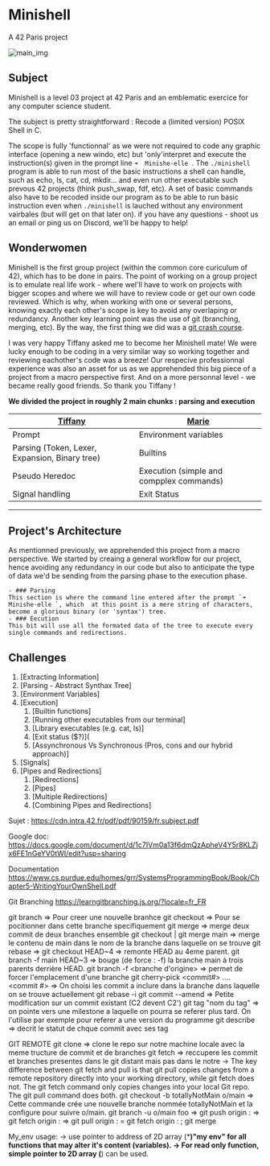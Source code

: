 # Minishell
A 42 Paris project

![main_img](https://github.com/Makasabi/minishell_42/assets/114622980/2dc3bb9a-04a2-4f2c-b738-fb223311c24c)

## Subject
Minishell is a level 03 project at 42 Paris and an emblematic exercice for any computer science student.

The subject is pretty straightforward : Recode a (limited version) POSIX Shell in C.

The scope is fully 'functionnal' as we were not required to code any graphic interface (opening a new windo, etc) but 'only'interpret and execute the instruction(s) given in the prompt line `➜  Minishe·elle `.
The `./minishell` program is able to run most of the basic instructions a shell can handle, such as echo, ls, cat, cd, mkdir... and even run other executable such prevous 42 projects (think push_swap, fdf, etc).
A set of basic commands also have to be recoded inside our program as to be able to run basic instruction even when `./minishell` is lauched without any environment vairbales (but will get on that later on).
if you have any questions - shoot us an email or ping us on Discord, we'll be happy to help!
 
## Wonderwomen

Minishell is the first group project (within the common core curiculum of 42), which has to be done in pairs. The point of working on a group project is to emulate real life work - where wel'll have to work on projects with bigger scopes and where we will have to review code or get our own code reviewed. Which is why, when working with one or several persons, knowing exactly each other's scope is key to avoid any overlaping or redundancy. Another key learning point was the use of git (branching, merging, etc). By the way, the first thing we did was a [git crash course](https://learngitbranching.js.org/?locale=en).

I was very happy Tiffany asked me to become her Minishell mate! We were lucky enough to be coding in a very similar way so working together and reviewing eachother's code was a breeze! Our respecive professionnal experience was also an asset for us as we apprehended this big piece of a project from a macro perspective first. And on a more personnal level - we became really good friends. So thank you Tiffany !

**We divided the project in roughly 2 main chunks : parsing and execution**

|**[Tiffany](https://github.com/ImJustWan)**|**[Marie](https://github.com/Makasabi)**|
|---|---|
|Prompt|Environment variables|
|Parsing (Token, Lexer, Expansion, Binary tree)|Builtins|
|Pseudo Heredoc|Execution (simple and compplex commands)|
|Signal handling|Exit Status|

____

## Project's Architecture

As mentionned previously, we apprehended this project from a macro perspective. 
We started by creaing a general workflow for our project, hence avoiding any redundancy in our code but also to anticipate the type of data we'd be sending from the parsing phase to the execution phase.

	- ### Parsing
	This section is where the command line entered after the prompt `➜  Minishe·elle `, which  at this point is a mere string of characters, become a glorious binary (or 'syntax') tree.
	- ### Eecution
	This bit will use all the formated data of the tree to execute every single commands and redirections.



## Challenges

1. [Extracting Information]
2. [Parsing - Abstract Synthax Tree]
3. [Environment Variables]
5. [Execution]
   1. [Builtin functions]
   2. [Running other executables from our terminal]
   3. [Library executables (e.g. cat, ls)]
   3. [Exit status ($?)](
   4. [Assynchronous Vs Synchronous (Pros, cons and our hybrid approach)]
6. [Signals]
7. [Pipes and Redirections]
   1. [Redirections]
   2. [Pipes]
   3. [Multiple Redirections]
   4. [Combining Pipes and Redirections]


Sujet :
https://cdn.intra.42.fr/pdf/pdf/90159/fr.subject.pdf

Google doc:
https://docs.google.com/document/d/1c7IVm0a13f6dmQzApheV4Y5r8KLZjx6FE1nGeYV0tWI/edit?usp=sharing

Documentation
https://www.cs.purdue.edu/homes/grr/SystemsProgrammingBook/Book/Chapter5-WritingYourOwnShell.pdf

Git Branching
https://learngitbranching.js.org/?locale=fr_FR

git branch <nom de la branche> => Pour creer une nouvelle branhce
git checkout <nom de la branche> => Pour se pocitionner dans cette branche specifiquement
git merge <nom de la branche> => merge deux commit de deux branches ensemble
git checkout <nom de la branche> | git merge main => merge le contenu de main dans le nom de la branche dans laquelle on se trouve
git rebase =>
git checkout HEAD~4 => remonte HEAD au 4eme parent.
git branch -f main HEAD~3 => bouge (de force : -f) la branche main à trois parents derrière HEAD.
git branch -f <branche d'origine> <branche de destination> => permet de forcer l'emplacement d'une branche
git cherry-pick <commit#> .... <commit #> => On choisi les commit a inclure dans la branche dans laquelle on se trouve actuellement
git rebase -i <where I want to reorganise my commit from>
git commit --amend => Petite modification sur un commit existant (C2 devent C2')
git tag "nom du tag" <commit> => on pointe vers une milestone a laquelle on pourra se referer plus tard. On l'utilise par exemple pour referer a une version du programme
git describe => decrit le statut de chque commit avec ses tag


GIT REMOTE
git clone => clone le repo sur notre machine locale avec la meme tructure de commit et de branches
git fetch => reccupere les commit et branches presentes dans le git distant mais pas dans le notre
			-> The key difference between git fetch and pull is that git pull copies changes from a remote repository directly into your working directory, while git fetch does not. The git fetch command only copies changes into your local Git repo. The git pull command does both.
git checkout -b totallyNotMain o/main => Cette commande crée une nouvelle branche nommée totallyNotMain et la configure pour suivre o/main.
git branch -u o/main foo =>
git push origin <source>:<destination> =>
git fetch origin <source>:<destination> =>
git pull origin <source>:<destination> = git fetch origin <source>:<destination> ; git merge <destination>

My_env usage:
-> use pointer to address of 2D array (***)"my env" for all functions that may alter it's content (variables).
-> For read only function, simple pointer to 2D array (**) can be used.
